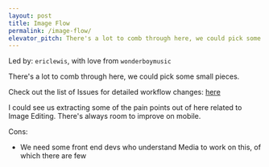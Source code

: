 ```yaml
---
layout: post
title: Image Flow
permalink: /image-flow/
elevator_pitch: There's a lot to comb through here, we could pick some small pieces
---
```


Led by: `ericlewis`, with love from `wonderboymusic`

There's a lot to comb through here, we could pick some small pieces.

Check out the list of Issues for detailed workflow changes: [here](https://github.com/ImageFlow/imageflow-plugin/tree/master/Issues)

I could see us extracting some of the pain points out of here related to Image Editing.
There's always room to improve on mobile.

Cons:

* We need some front end devs who understand Media to work on this, of which there are few
